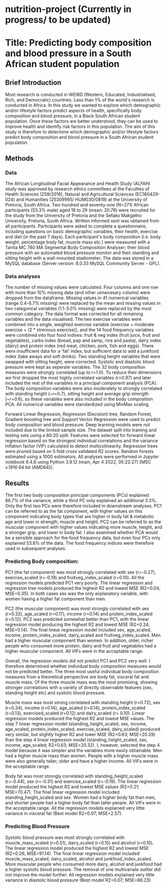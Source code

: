 # nutrition-project (Currently in progress/ to be updated)

# Title: Predicting body composition and blood pressure in a South African student population 
## Brief Introduction
Most research is conducted in WEIRD (Western, Educated, Industrialised, Rich, and Democratic) countries. Less than 1% of the world's research is conducted in Africa. In this study we wanted to explore which demographic and/or lifestyle factors predict aspects of health, specifically body composition and blood pressure, in a Black South African student population. Once these factors are better understood, they can be used to improve health and identify risk factors in this population. The aim of this study is therefore to determine which demographic and/or lifestyle factors predict body composition and blood pressure in a South African student population.

## Methods
### Data
The African Longitudinal Facial Appearance and Health Study (ALFAH) study was approved by research ethics committees at the Faculties of Health Sciences (259/2016), Natural and Agricultural Sciences (EC160429-024) and Humanities (25309995/ HUM030/0819) at the University of Pretoria, South Africa. Two hundred and seventy-one (N=271) African participants (53.3% male) aged 18 to 29 (mean: 20.79) were recruited for the study from the University of Pretoria and the Sefako Makgatho University, Pretoria, South Africa. Written informed sent was obtained from all participants. Participants were asked to complete a questionnaire, including questions on basic demographic variables, their health, exercise and diet (in the past 7 days). Each participant's body composition (i.e. body weight, percentage body fat, muscle mass etc.) were measured with a Tanita MC 780 MA Segmental Body Composition Analyser; their blood pressure with an automated blood pressure monitor and their standing and sitting height with a wall-mounted stadiometer. The data was stored in a MySQL database (Server version: 8.0.33 MySQL Community Server - GPL).

### Data analyses
The number of missing values were calculated. Four columns and one row with more than 10% missing data (and other unnecesary colums) were dropped from the dataframe. Missing values in 41 numerical variables (range 0.4-6.7% missing) were replaced by the mean and missing values in two categorical variables (1.1-3.0% missing) were replaced by the most common category. The data format was corrected for all remaining variables and the data visualised. The two exercise variables were combined into a single, weighted exercise variable (exercise = moderate exercise + (2 * strenious exercise)), and the 14 food frequency variables were combined into four food indixes: fruit & veg index (fruit juice, fruit and vegetables), carbs index (bread, pap and samp, rice and pasta), dairy index (dairy) and protein index (red meat, chicken, pork, fish and eggs). There were insufficient data for a 'fat' index, but sufficient data to add a junkfood index (take aways and soft drinks). Two standing height variables that were swapped with sitting height, were corrected. Systolic and diastolic blood pressure were kept as seperate variables. The 32 body composition measures were strongly correlated (up to r=1.0). To reduce their dimensions we first dropped the most highly correlated variables (r>0.97) and later included the rest of the variables in a principal component analysis (PCA). The body composition variables were also moderately to strongly correlated with standing height (~r=0.7), sitting height and average grip strength (~r=0.6), so these variables were also included in the body composition PCA. All numerical variables were standardized using MinMax scaling.

Forward Linear Regression, Regression (Decision) tree, Random Forest, Gradient boosting tree and Support Vector Regression were used to predict body composition and blood pressure. Deep learning models were not included due to the limited sample size. The dataset split into training and testing sets using a 80:20 split. Features were selected for forward linear regression based on the strongest individual correlations and the variance inflation factor (VIF) calculated to detect multicolinearity. Regression trees were pruned based on 5 fold cross validated R2 scores. Random forests estimated using a 1000 estimators.  All analyses were performed in Jupyter notebook 6.4.8 using Python 3.9.12 (main, Apr  4 2022, 05:22:27) [MSC v.1916 64 bit (AMD64)].

## Results
The first two body composition principal components (PCs) explained 86.7% of the variance, while a third PC only explained an additional 3.3%. Only the first two PCs were therefore included in downstream analyses. PC1 can be referred to as the fat component, with higher values on this component indicating body types that are higher in body fat & metabolic age and lower in strength, muscle and height. PC2 can be referred to as the muscular component with higher values indicating more muscle, height, and a stronger grip, and lower in body fat. I also examined whether PCA would be a sensible approach for the food frequency data, but even four PCs only explained 53.8% of the data. The food frequency indices were therefore used in subsequent analyses.

### Predicting Body composition:
PC1 (the fat component) was most strongly correlated with sex (r=-0.27), exercise_scaled (r=-0.19) and fruitveg_index_scaled (r=0.10). All the regression models predicted PC1 very poorly. The linear regression and regression tree models produced the highest R2 and lowest MSE (R2=0.04; MSE=0.35). In both cases sex was the only explanatory variable, with women having a higher fat component than men.

PC2 (the muscular component) was most strongly correlated with sex (r=0.32), age_scaled (r=0.17), income (r=0.14) and protein_index_scaled (r=0.12). PC2 was predicted somewhat better than PC1, with the linear regression model producing the highest R2 and lowest MSE (R2=0.24; MSE=0.14). The final linear regression model included sex, age_scaled, income, protein_index_scaled, dairy_scaled and fruitveg_index_scaled. Men had a higher muscular component than women. In addition, older, richer people who consumed more protein, dairy and fruit and vegetables had a higher muscular component. All VIFs were in the acceptable range.

Overall, the regression models did not predict PC1 and PC2 very well. I therefore determined whether individual body composition measures would not be predicted better. The three most useful individual body composition measures from a theoretical perspective are body fat, visceral fat and muscle mass. Of the three muscle mass was the most promising, showing stronger correlations with a variety of directly observable features (sex, standing height etc) and systolic blood pressure. 

Muscle mass was most strong correlated with standing height (r=0.72), sex (r=0.34), income (r=0.14), age_scaled (r=0.14), protein_index_scaled (r=0.13), exercised_scaled (r=0.12) and dairy_scaled (r= 0.10). Linear regression models produced the highest R2 and lowest MSE values. The step 7 linear regression model (standing_height_scaled, sex, income, age_scaled, protein_index_scaled, exercise_scaled, dairy_scaled) produced very similar, but slightly higher R2 and lower MSE (R2=0.63; MSE=20.29) than the step 4 linear regression model (standing_height_scaled, sex, income, age_scaled; R2=0.63; MSE=20.32). I, however, selected the step 4 model because it was simpler and the variables more easily obtainable. Men had a higher muscle mass than women. People with a higher muscle mass were also generally taller, older and have a higher income. All VIFs were in the acceptable range.

Body fat was most strongly correlated with standing_height_scaled (r=-0.44), sex (r=-0.31) and exercise_scaled (r=-0.19). The linear regression model produced the highest R2 and lowest MSE values (R2=0.21; MSE=70.47). The final linear regression model included standing_height_scaled and sex. Women had a higher body fat than men, and shorter people had a higher body fat than taller people. All VIFs were in the acceptable range. All the regression models explained very little variance in visceral fat (Best model R2=0.07; MSE=2.57).

### Predicting Blood Pressure
Systolic blood pressure was most strongly correlated with muscle_mass_scaled (r=0.51), dairy_scaled (r=0.15) and alcohol (r=0.10). The linear regression model produced the highest R2 and lowest MSE (R2=0.26; MSE=91.14). The final linear regression model included muscle_mass_scaled, dairy_scaled, alcohol and junkfood_index_scaled. More muscular people who consumed more dairy, alcohol and junkfood had a higher systolic blood pressure. The removal of one multivariate outlier did not improve the model further. All regression models explained very little variance in diastolic blood pressure (Best model R2=0.07; MSE=86.23)








